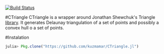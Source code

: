 [![Build Status](https://travis-ci.org/kuzmamar/CTriangle.jl.svg?branch=master)](https://travis-ci.org/kuzmamar/CTriangle.jl)

#CTriangle
CTriangle is a wrapper around Jonathan Shewchuk's Triangle [library](https://www.cs.cmu.edu/~quake/triangle.html).
It generates Delaunay triangulation of a set of points and possibly a convex hull o a set of points.

#Instalation
```julia
julia> Pkg.clone("https://github.com/kuzmamar/CTriangle.jl")
```
